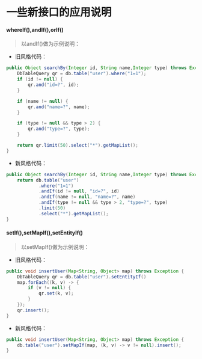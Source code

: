 # 一些新接口的应用说明

#### whereIf(),andIf(),orIf()
> 以andIf()做为示例说明：

* 旧风格代码：
```java
public Object searchBy(Integer id, String name,Integer type) throws Exception {
    DbTableQuery qr = db.table("user").where("1=1");
    if (id != null) {
        qr.and("id=?", id);
    }

    if (name != null) {
        qr.and("name=?", name);
    }

    if (type != null && type > 2) {
        qr.and("type=?", type);
    }

    return qr.limit(50).select("*").getMapList();
}
```

* 新风格代码：
```java
public Object searchBy(Integer id, String name,Integer type) throws Exception {
    return db.table("user")
            .where("1=1")
            .andIf(id != null, "id=?", id)
            .andIf(name != null, "name=?", name)
            .andIf(type != null && type > 2, "type=?", type)
            .limit(50)
            .select("*").getMapList();
}
```

#### setIf(),setMapIf(),setEntityIf()
> 以setMapIf()做为示例说明：

* 旧风格代码：
```java
public void insertUser(Map<String, Object> map) throws Exception {
    DbTableQuery qr = db.table("user").setEntityIf()
    map.forEach((k, v) -> {
        if (v != null) {
            qr.set(k, v);
        }
    });
    qr.insert();
}
```

* 新风格代码：
```java
public void insertUser(Map<String, Object> map) throws Exception {
    db.table("user").setMapIf(map, (k, v) -> v != null).insert();
}
```
